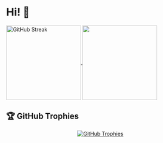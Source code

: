 # Hi! 👋

<p style="display: flex; justify-content: space-between;">
  <a href="https://git.io/streak-stats">
<!--     <img height=200 align="center" src="https://github-readme-stats.vercel.app/api?username=Kodotautas&theme=nord&hide_border=true" /> -->
    <img height=200 align="center" src="https://github-readme-streak-stats.herokuapp.com?user=Kodotautas&hide_border=true&theme=nord&hide_current_streak=true&hide_longest_streak=true" alt="GitHub Streak" />
    <img height=200 align="center"src ="https://github-readme-stats.vercel.app/api/top-langs/?username=Kodotautas&layout=compact&hide_border=true&theme=nord&bg_color=00000000&langs_count=6&hide=jupyter%20notebook,shell,tex,css,php">
  </a>
</p>

## 🏆 GitHub Trophies

<p align="center">
  <a href="https://github.com/ryo-ma/github-profile-trophy">
    <img src="https://github-profile-trophy.vercel.app/?username=Kodotautas&theme=nord&column=7" alt="GitHub Trophies" />
  </a>
</p>
